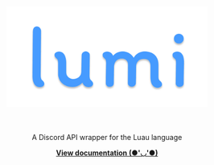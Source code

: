 <div align="center">
	<img src=".moonwave/static/logo.svg" alt="Lumi" width="400" />
	<br><br><br>
	<p>A Discord API wrapper for the Luau language</p>
	<a href="https://astridyz.github.io/Lumi/"><strong>View documentation (●'◡'●)</strong></a>
  <br><br><br>
</div>
